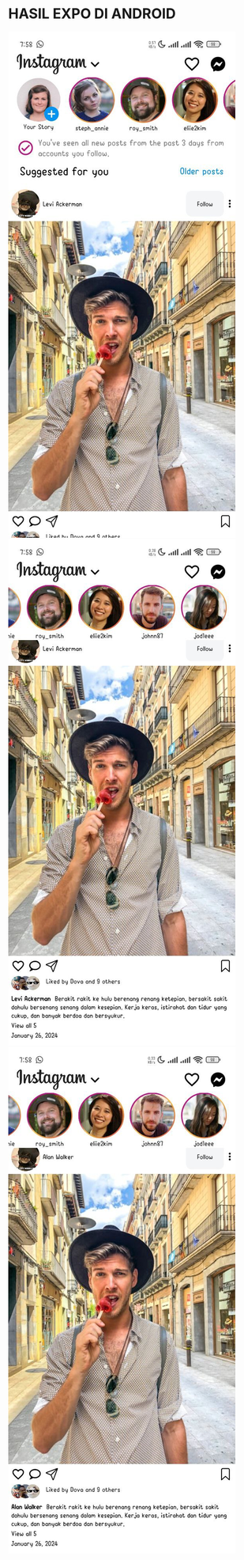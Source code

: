 # HASIL EXPO DI ANDROID

![alt text](image-3.png)
![alt text](image-4.png)
![alt text](image-5.png)
